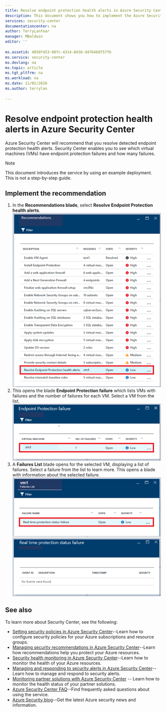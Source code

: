 ```yaml
---
title: Resolve endpoint protection health alerts in Azure Security Center| Microsoft Docs
description: This document shows you how to implement the Azure Security Center recommendation **Resolve Endpoint Protection health alerts**.
services: security-center
documentationcenter: na
author: TerryLanfear
manager: MBaldwin
editor: ''

ms.assetid: 4050f453-98fc-4314-8438-d476469757fb
ms.service: security-center
ms.devlang: na
ms.topic: article
ms.tgt_pltfrm: na
ms.workload: na
ms.date: 11/01/2016
ms.author: terrylan

---
```

# Resolve endpoint protection health alerts in Azure Security Center
Azure Security Center will recommend that you resolve detected endpoint protection health alerts.  Security Center enables you to see which virtual machines (VMs) have endpoint protection failures and how many failures.

> [!NOTE]
> This document introduces the service by using an example deployment. This is not a step-by-step guide.
> 
> 

## Implement the recommendation
1. In the **Recommendations blade**, select **Resolve Endpoint Protection health alerts**.
   ![Resolve endpoint protection health alerts][1]
2. This opens the blade **Endpoint Protection failure** which lists VMs with failures and the number of failures for each VM. Select a VM from the list.
   ![Endpoint protection failure][2]
3. A **Failures List** blade opens for the selected VM, displaying a list of failures. Select a failure from the list to learn more. This opens a blade with information about the selected failure.
   ![Failures list][3]
   ![Failure event][4]

## See also
To learn more about Security Center, see the following:

* [Setting security policies in Azure Security Center](security-center-policies.md)--Learn how to configure security policies for your Azure subscriptions and resource groups.
* [Managing security recommendations in Azure Security Center](security-center-recommendations.md)--Learn how recommendations help you protect your Azure resources.
* [Security health monitoring in Azure Security Center](security-center-monitoring.md)--Learn how to monitor the health of your Azure resources.
* [Managing and responding to security alerts in Azure Security Center](security-center-managing-and-responding-alerts.md)--Learn how to manage and respond to security alerts.
* [Monitoring partner solutions with Azure Security Center](security-center-partner-solutions.md) -- Learn how to monitor the health status of your partner solutions.
* [Azure Security Center FAQ](security-center-faq.md)--Find frequently asked questions about using the service.
* [Azure Security blog](http://blogs.msdn.com/b/azuresecurity/)--Get the latest Azure security news and information.

<!--Image references-->
[1]: ./media/security-center-resolve-endpoint-protection/resolve-endpoint-protection.png
[2]: ./media/security-center-resolve-endpoint-protection/endpoint-protection-failure.png
[3]: ./media/security-center-resolve-endpoint-protection/failure-list.png
[4]: ./media/security-center-resolve-endpoint-protection/failure-event.png
